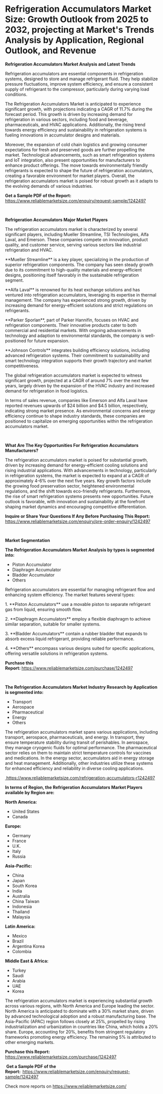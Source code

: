 <p><h1>Refrigeration Accumulators Market Size: Growth Outlook from 2025 to 2032, projecting at Market's Trends Analysis by Application, Regional Outlook, and Revenue</h1></p><p><strong>Refrigeration Accumulators Market Analysis and Latest Trends</strong></p>
<p><p>Refrigeration accumulators are essential components in refrigeration systems, designed to store and manage refrigerant fluid. They help stabilize pressure fluctuations, improve system efficiency, and ensure a consistent supply of refrigerant to the compressor, particularly during varying load conditions.</p><p>The Refrigeration Accumulators Market is anticipated to experience significant growth, with projections indicating a CAGR of 11.7% during the forecast period. This growth is driven by increasing demand for refrigeration in various sectors, including food and beverage, pharmaceuticals, and HVAC applications. Additionally, the rising trend towards energy efficiency and sustainability in refrigeration systems is fueling innovations in accumulator designs and materials.</p><p>Moreover, the expansion of cold chain logistics and growing consumer expectations for fresh and preserved goods are further propelling the market. Technological advancements, such as smart refrigeration systems and IoT integration, also present opportunities for manufacturers to enhance product offerings. The move towards environmentally friendly refrigerants is expected to shape the future of refrigeration accumulators, creating a favorable environment for market players. Overall, the refrigeration accumulators market is poised for robust growth as it adapts to the evolving demands of various industries.</p></p>
<p><strong>Get a Sample PDF of the Report:&nbsp;</strong> <a href="https://www.reliablemarketsize.com/enquiry/request-sample/1242497?utm_campaign=2892&utm_medium=2&utm_source=Github&utm_content=ia&utm_term=11042025&utm_id=refrigeration-accumulators">https://www.reliablemarketsize.com/enquiry/request-sample/1242497</a></p>
<p>&nbsp;</p>
<p><strong>Refrigeration Accumulators Major Market Players</strong></p>
<p><p>The refrigeration accumulators market is characterized by several significant players, including Mueller Streamline, TSI Technologies, Alfa Laval, and Emerson. These companies compete on innovation, product quality, and customer service, serving various sectors like industrial refrigeration and HVAC.</p><p>**Mueller Streamline** is a key player, specializing in the production of superior refrigeration components. The company has seen steady growth due to its commitment to high-quality materials and energy-efficient designs, positioning itself favorably in the sustainable refrigeration segment.</p><p>**Alfa Laval** is renowned for its heat exchange solutions and has ventured into refrigeration accumulators, leveraging its expertise in thermal management. The company has experienced strong growth, driven by increasing demand for energy-efficient solutions and strict regulations on refrigerants.</p><p>**Parker Sporlan**, part of Parker Hannifin, focuses on HVAC and refrigeration components. Their innovative products cater to both commercial and residential markets. With ongoing advancements in technology and adaption to environmental standards, the company is well-positioned for future expansion.</p><p>**Johnson Controls** integrates building efficiency solutions, including advanced refrigeration systems. Their commitment to sustainability and smart technology integration supports their growth trajectory and market competitiveness.</p><p>The global refrigeration accumulators market is expected to witness significant growth, projected at a CAGR of around 7% over the next few years, largely driven by the expansion of the HVAC industry and increased demand for refrigeration in food logistics.</p><p>In terms of sales revenue, companies like Emerson and Alfa Laval have reported revenues upwards of $24 billion and $4.5 billion, respectively, indicating strong market presence. As environmental concerns and energy efficiency continue to shape industry standards, these companies are positioned to capitalize on emerging opportunities within the refrigeration accumulators market.</p></p>
<p>&nbsp;</p>
<p><strong>What Are The Key Opportunities For Refrigeration Accumulators Manufacturers?</strong></p>
<p><p>The refrigeration accumulators market is poised for substantial growth, driven by increasing demand for energy-efficient cooling solutions and rising industrial applications. With advancements in technology, particularly in refrigeration systems, the market is expected to expand at a CAGR of approximately 4-6% over the next five years. Key growth factors include the growing food preservation sector, heightened environmental regulations, and the shift towards eco-friendly refrigerants. Furthermore, the rise of smart refrigeration systems presents new opportunities. Future outlook is favorable, with innovation and sustainability at the forefront shaping market dynamics and encouraging competitive differentiation.</p></p>
<p><strong>Inquire or Share Your Questions If Any Before Purchasing This Report:</strong> <a href="https://www.reliablemarketsize.com/enquiry/pre-order-enquiry/1242497?utm_campaign=2892&utm_medium=2&utm_source=Github&utm_content=ia&utm_term=11042025&utm_id=refrigeration-accumulators">https://www.reliablemarketsize.com/enquiry/pre-order-enquiry/1242497</a></p>
<p>&nbsp;</p>
<p><strong>Market Segmentation</strong></p>
<p><strong>The Refrigeration Accumulators Market Analysis by types is segmented into:</strong></p>
<p><ul><li>Piston Accumulator</li><li>Diaphragm Accumulator</li><li>Bladder Accumulator</li><li>Others</li></ul></p>
<p><p>Refrigeration accumulators are essential for managing refrigerant flow and enhancing system efficiency. The market features several types: </p><p>1. **Piston Accumulators** use a movable piston to separate refrigerant gas from liquid, ensuring smooth flow.</p><p>2. **Diaphragm Accumulators** employ a flexible diaphragm to achieve similar separation, suitable for smaller systems.</p><p>3. **Bladder Accumulators** contain a rubber bladder that expands to absorb excess liquid refrigerant, providing reliable performance.</p><p>4. **Others** encompass various designs suited for specific applications, offering versatile solutions in refrigeration systems.</p></p>
<p><strong>Purchase this Report:&nbsp;</strong><a href="https://www.reliablemarketsize.com/purchase/1242497?utm_campaign=2892&utm_medium=2&utm_source=Github&utm_content=ia&utm_term=11042025&utm_id=refrigeration-accumulators">https://www.reliablemarketsize.com/purchase/1242497</a></p>
<p>&nbsp;</p>
<p><strong>The Refrigeration Accumulators Market Industry Research by Application is segmented into:</strong></p>
<p><ul><li>Transport</li><li>Aerospace</li><li>Pharmaceutical</li><li>Energy</li><li>Others</li></ul></p>
<p><p>The refrigeration accumulators market spans various applications, including transport, aerospace, pharmaceuticals, and energy. In transport, they ensure temperature stability during transit of perishables. In aerospace, they manage cryogenic fluids for optimal performance. The pharmaceutical sector relies on them to maintain strict temperature controls for vaccines and medications. In the energy sector, accumulators aid in energy storage and heat management. Additionally, other industries utilize these systems for enhanced efficiency and reliability in diverse cooling applications.</p></p>
<p><a href="https://www.reliablemarketsize.com/refrigeration-accumulators-r1242497?utm_campaign=2892&utm_medium=2&utm_source=Github&utm_content=ia&utm_term=11042025&utm_id=refrigeration-accumulators">&nbsp;https://www.reliablemarketsize.com/refrigeration-accumulators-r1242497</a></p>
<p><strong>In terms of Region, the Refrigeration Accumulators Market Players available by Region are:</strong></p>
<p>
    <p> <strong> North America: </strong>
        <ul>
            <li>United States</li>
            <li>Canada</li>
        </ul>
        </p> 
    <p> <strong> Europe: </strong>
        <ul>
            <li>Germany</li>
            <li>France</li>
            <li>U.K.</li>
            <li>Italy</li>
            <li>Russia</li>
        </ul>
        </p> 
    <p> <strong> Asia-Pacific: </strong>
        <ul>
            <li>China</li>
            <li>Japan</li>
            <li>South Korea</li>
            <li>India</li>
            <li>Australia</li>
            <li>China Taiwan</li>
            <li>Indonesia</li>
            <li>Thailand</li>
            <li>Malaysia</li>
        </ul>
        </p> 
    <p> <strong> Latin America: </strong>
        <ul>
            <li>Mexico</li>
            <li>Brazil</li>
            <li>Argentina Korea</li>
            <li>Colombia</li>
        </ul>
        </p> 
    <p> <strong> Middle East & Africa: </strong>
        <ul>
            <li>Turkey</li>
            <li>Saudi</li>
            <li>Arabia</li>
            <li>UAE</li>
            <li>Korea</li>
        </ul>
    </p>
    </p>
<p><p>The refrigeration accumulators market is experiencing substantial growth across various regions, with North America and Europe leading the sector. North America is anticipated to dominate with a 30% market share, driven by advanced technological adoption and a robust manufacturing base. The Asia-Pacific (APAC) region follows closely at 25%, propelled by rising industrialization and urbanization in countries like China, which holds a 20% share. Europe, accounting for 20%, benefits from stringent regulatory frameworks promoting energy efficiency. The remaining 5% is attributed to other emerging markets.</p></p>
<p><strong>Purchase this Report: </strong><a href="https://www.reliablemarketsize.com/purchase/1242497?utm_campaign=2892&utm_medium=2&utm_source=Github&utm_content=ia&utm_term=11042025&utm_id=refrigeration-accumulators">https://www.reliablemarketsize.com/purchase/1242497</a></p>
<p>&nbsp;<strong>Get a Sample PDF of the Report:&nbsp;&nbsp;</strong><a href="https://www.reliablemarketsize.com/enquiry/request-sample/1242497?utm_campaign=2892&utm_medium=2&utm_source=Github&utm_content=ia&utm_term=11042025&utm_id=refrigeration-accumulators">https://www.reliablemarketsize.com/enquiry/request-sample/1242497</a></p>
<p><strong></strong></p>
<p>Check more reports on <a href="https://www.reliablemarketsize.com/?utm_campaign=2892&utm_medium=2&utm_source=Github&utm_content=ia&utm_term=11042025&utm_id=refrigeration-accumulators">https://www.reliablemarketsize.com/</a></p>